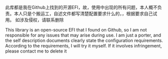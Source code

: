 此库都是我在Github上找到的开源EFI，故，使用中出现的所有问题，本人概不负责。本人只是个搬运工，自述文件都写清楚配置要求什么的，，根据要求自己试用。 如涉及侵权，请联系删除

This library is an open-source EFI that I found on Github, so I am not responsible for any issues that may arise during use. I am just a porter, and the self description documents clearly state the configuration requirements. According to the requirements, I will try it myself. If it involves infringement, please contact me to delete it
